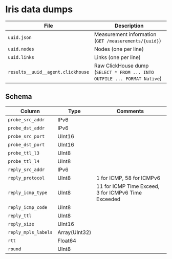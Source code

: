 # Iris data dumps

File | Description
-----|------------
`uuid.json` | Measurement information (`GET /measurements/{uuid}`)
`uuid.nodes` | Nodes (one per line)
`uuid.links` | Links (one per line)
`results__uuid__agent.clickhouse` | Raw ClickHouse dump (`SELECT * FROM ... INTO OUTFILE ... FORMAT Native`)


## Schema

Column | Type | Comments
-------|------|---------
`probe_src_addr`    | IPv6
`probe_dst_addr`    | IPv6
`probe_src_port`    | UInt16
`probe_dst_port`    | UInt16
`probe_ttl_l3`      | UInt8
`probe_ttl_l4`      | UInt8
`reply_src_addr`    | IPv6
`reply_protocol`    | UInt8 | 1 for ICMP, 58 for ICMPv6
`reply_icmp_type`   | UInt8 | 11 for ICMP Time Exceed, 3 for ICMPv6 Time Exceeded
`reply_icmp_code`   | UInt8
`reply_ttl`         | UInt8
`reply_size`        | UInt16
`reply_mpls_labels` | Array(UInt32)
`rtt`               | Float64
`round`             | UInt8
